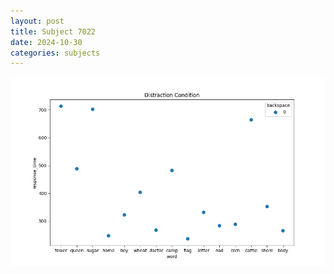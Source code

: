 ```yaml
---
layout: post
title: Subject 7022
date: 2024-10-30
categories: subjects
---
```


![](data/7022/run-1/7022_rt_acc_fuzzy_delay.png)
